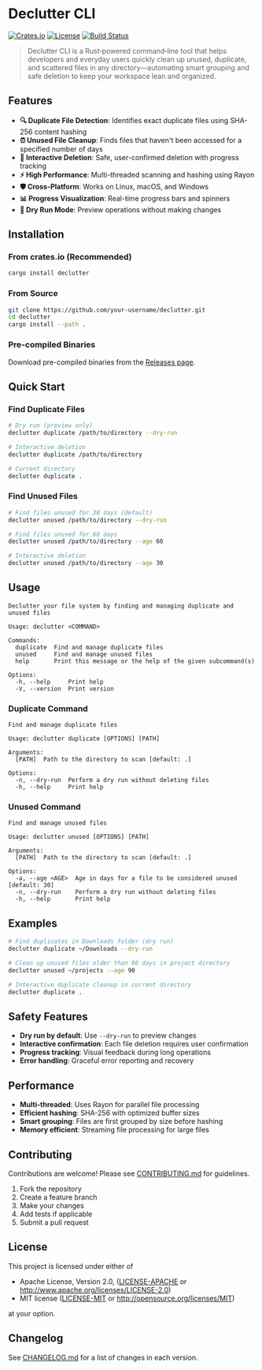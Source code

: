 # Declutter CLI

[![Crates.io](https://img.shields.io/crates/v/declutter.svg)](https://crates.io/crates/declutter)
[![License](https://img.shields.io/badge/license-MIT%2FApache--2.0-blue.svg)](#license)
[![Build Status](https://github.com/your-username/declutter/workflows/CI/badge.svg)](https://github.com/your-username/declutter/actions)

> Declutter CLI is a Rust‑powered command‑line tool that helps developers and everyday users quickly clean up unused, duplicate, and scattered files in any directory—automating smart grouping and safe deletion to keep your workspace lean and organized.

## Features

- **🔍 Duplicate File Detection**: Identifies exact duplicate files using SHA-256 content hashing
- **⏰ Unused File Cleanup**: Finds files that haven't been accessed for a specified number of days
- **🎯 Interactive Deletion**: Safe, user-confirmed deletion with progress tracking
- **⚡ High Performance**: Multi-threaded scanning and hashing using Rayon
- **🛡️ Cross-Platform**: Works on Linux, macOS, and Windows
- **📊 Progress Visualization**: Real-time progress bars and spinners
- **🔄 Dry Run Mode**: Preview operations without making changes

## Installation

### From crates.io (Recommended)

```bash
cargo install declutter
```

### From Source

```bash
git clone https://github.com/your-username/declutter.git
cd declutter
cargo install --path .
```

### Pre-compiled Binaries

Download pre-compiled binaries from the [Releases page](https://github.com/your-username/declutter/releases).

## Quick Start

### Find Duplicate Files

```bash
# Dry run (preview only)
declutter duplicate /path/to/directory --dry-run

# Interactive deletion
declutter duplicate /path/to/directory

# Current directory
declutter duplicate .
```

### Find Unused Files

```bash
# Find files unused for 30 days (default)
declutter unused /path/to/directory --dry-run

# Find files unused for 60 days
declutter unused /path/to/directory --age 60

# Interactive deletion
declutter unused /path/to/directory --age 30
```

## Usage

```
Declutter your file system by finding and managing duplicate and unused files

Usage: declutter <COMMAND>

Commands:
  duplicate  Find and manage duplicate files
  unused     Find and manage unused files
  help       Print this message or the help of the given subcommand(s)

Options:
  -h, --help     Print help
  -V, --version  Print version
```

### Duplicate Command

```
Find and manage duplicate files

Usage: declutter duplicate [OPTIONS] [PATH]

Arguments:
  [PATH]  Path to the directory to scan [default: .]

Options:
  -n, --dry-run  Perform a dry run without deleting files
  -h, --help     Print help
```

### Unused Command

```
Find and manage unused files

Usage: declutter unused [OPTIONS] [PATH]

Arguments:
  [PATH]  Path to the directory to scan [default: .]

Options:
  -a, --age <AGE>  Age in days for a file to be considered unused [default: 30]
  -n, --dry-run    Perform a dry run without deleting files
  -h, --help       Print help
```

## Examples

```bash
# Find duplicates in Downloads folder (dry run)
declutter duplicate ~/Downloads --dry-run

# Clean up unused files older than 90 days in project directory
declutter unused ~/projects --age 90

# Interactive duplicate cleanup in current directory
declutter duplicate .
```

## Safety Features

- **Dry run by default**: Use `--dry-run` to preview changes
- **Interactive confirmation**: Each file deletion requires user confirmation
- **Progress tracking**: Visual feedback during long operations
- **Error handling**: Graceful error reporting and recovery

## Performance

- **Multi-threaded**: Uses Rayon for parallel file processing
- **Efficient hashing**: SHA-256 with optimized buffer sizes
- **Smart grouping**: Files are first grouped by size before hashing
- **Memory efficient**: Streaming file processing for large files

## Contributing

Contributions are welcome! Please see [CONTRIBUTING.md](CONTRIBUTING.md) for guidelines.

1. Fork the repository
2. Create a feature branch
3. Make your changes
4. Add tests if applicable
5. Submit a pull request

## License

This project is licensed under either of

- Apache License, Version 2.0, ([LICENSE-APACHE](LICENSE-APACHE) or http://www.apache.org/licenses/LICENSE-2.0)
- MIT license ([LICENSE-MIT](LICENSE-MIT) or http://opensource.org/licenses/MIT)

at your option.

## Changelog

See [CHANGELOG.md](CHANGELOG.md) for a list of changes in each version.
